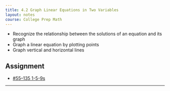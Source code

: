 ```yaml
---
title: 4.2 Graph Linear Equations in Two Variables
layout: notes
course: College Prep Math
---
```


- Recognize the relationship between the solutions of an equation and its graph
- Graph a linear equation by plotting points
- Graph vertical and horizontal lines

## Assignment

- [#55–135 1-5-9s](https://openstax.org/books/elementary-algebra-2e/pages/4-2-graph-linear-equations-in-two-variables#fs-id1169594028663)

---

